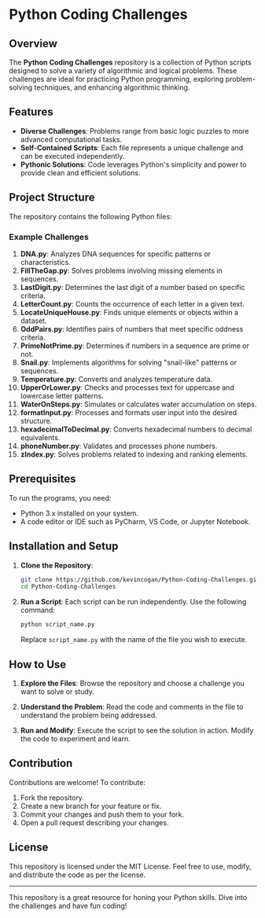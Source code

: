 # Python Coding Challenges

## Overview

The **Python Coding Challenges** repository is a collection of Python scripts designed to solve a variety of algorithmic and logical problems. These challenges are ideal for practicing Python programming, exploring problem-solving techniques, and enhancing algorithmic thinking.

## Features

- **Diverse Challenges**: Problems range from basic logic puzzles to more advanced computational tasks.
- **Self-Contained Scripts**: Each file represents a unique challenge and can be executed independently.
- **Pythonic Solutions**: Code leverages Python's simplicity and power to provide clean and efficient solutions.

## Project Structure

The repository contains the following Python files:

### Example Challenges

1. **DNA.py**: Analyzes DNA sequences for specific patterns or characteristics.
2. **FillTheGap.py**: Solves problems involving missing elements in sequences.
3. **LastDigit.py**: Determines the last digit of a number based on specific criteria.
4. **LetterCount.py**: Counts the occurrence of each letter in a given text.
5. **LocateUniqueHouse.py**: Finds unique elements or objects within a dataset.
6. **OddPairs.py**: Identifies pairs of numbers that meet specific oddness criteria.
7. **PrimeNotPrime.py**: Determines if numbers in a sequence are prime or not.
8. **Snail.py**: Implements algorithms for solving "snail-like" patterns or sequences.
9. **Temperature.py**: Converts and analyzes temperature data.
10. **UpperOrLower.py**: Checks and processes text for uppercase and lowercase letter patterns.
11. **WaterOnSteps.py**: Simulates or calculates water accumulation on steps.
12. **formatInput.py**: Processes and formats user input into the desired structure.
13. **hexadecimalToDecimal.py**: Converts hexadecimal numbers to decimal equivalents.
14. **phoneNumber.py**: Validates and processes phone numbers.
15. **zIndex.py**: Solves problems related to indexing and ranking elements.

## Prerequisites

To run the programs, you need:

- Python 3.x installed on your system.
- A code editor or IDE such as PyCharm, VS Code, or Jupyter Notebook.

## Installation and Setup

1. **Clone the Repository**:
   ```bash
   git clone https://github.com/kevincogan/Python-Coding-Challenges.git
   cd Python-Coding-Challenges
   ```

2. **Run a Script**:
   Each script can be run independently. Use the following command:
   ```bash
   python script_name.py
   ```

   Replace `script_name.py` with the name of the file you wish to execute.

## How to Use

1. **Explore the Files**:
   Browse the repository and choose a challenge you want to solve or study.

2. **Understand the Problem**:
   Read the code and comments in the file to understand the problem being addressed.

3. **Run and Modify**:
   Execute the script to see the solution in action. Modify the code to experiment and learn.

## Contribution

Contributions are welcome! To contribute:

1. Fork the repository.
2. Create a new branch for your feature or fix.
3. Commit your changes and push them to your fork.
4. Open a pull request describing your changes.

## License

This repository is licensed under the MIT License. Feel free to use, modify, and distribute the code as per the license.

---

This repository is a great resource for honing your Python skills. Dive into the challenges and have fun coding!

